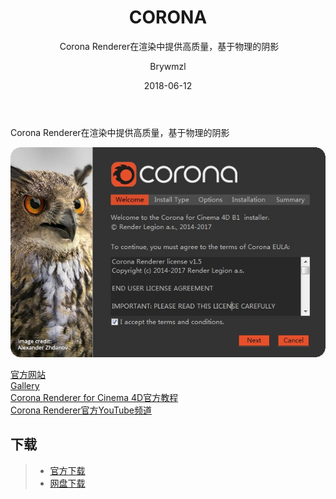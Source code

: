 ﻿---
layout:     post
title:      CORONA
subtitle:  Corona Renderer在渲染中提供高质量，基于物理的阴影
date:       2018-06-12
author:     Brywmzl
header-img: img/CORONA/1-69fc7c2879.jpg
catalog: true
tags:
    - CORONA
    - CINEMA 4D
    - 插件
---
Corona Renderer在渲染中提供高质量，基于物理的阴影

<!--more-->

![](https://github.com/Brywmzl/Brywmzl.github.io/raw/master/img/CORONA/0.jpg)  

[官方网站](https://corona-renderer.com)  
[Gallery](https://corona-renderer.com/gallery)  
[Corona Renderer for Cinema 4D官方教程](https://www.youtube.com/playlist?list=PLt4UrWcQaAX8O9JnSsAzKA_GxIU43yVAZ)  
[Corona Renderer官方YouTube频道](https://www.youtube.com/user/CoronaRenderer)  


## 下载
>- [官方下载](https://corona-renderer.com/download)
>- [网盘下载](https://pan.baidu.com/s/1hnSl9XctdwTZNsrCXTE1kQ)